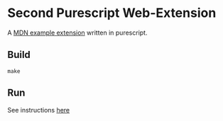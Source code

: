 # Second Purescript Web-Extension

A [MDN example extension](https://developer.mozilla.org/en-US/docs/Mozilla/Add-ons/WebExtensions/Your_second_WebExtension)
written in purescript.

## Build
`make`

## Run
See instructions [here](https://developer.mozilla.org/en-US/docs/Mozilla/Add-ons/WebExtensions/Your_first_WebExtension)
